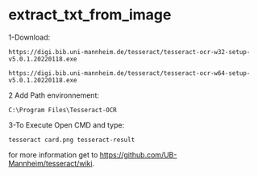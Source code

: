 # extract_txt_from_image
1-Download: 
  ```
  https://digi.bib.uni-mannheim.de/tesseract/tesseract-ocr-w32-setup-v5.0.1.20220118.exe
  ```
                        
  ```
  https://digi.bib.uni-mannheim.de/tesseract/tesseract-ocr-w64-setup-v5.0.1.20220118.exe
  ```
2 Add Path environnement:
  ```
  C:\Program Files\Tesseract-OCR
  ```
3-To Execute Open CMD and type:
  ```
  tesseract card.png tesseract-result
  ```
  
  for more information get to https://github.com/UB-Mannheim/tesseract/wiki.
